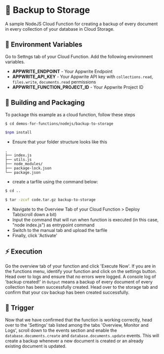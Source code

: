 # 📧 Backup to Storage

A sample NodeJS Cloud Function for creating a backup of every document in every collection of your database in Cloud Storage.

## 📝 Environment Variables

Go to Settngs tab of your Cloud Function. Add the following enviromnent variables.

- **APPWRITE_ENDPOINT** - Your Appwrite Endpoint
- **APPWRITE_API_KEY** - Your Appwrite API key with `collections.read`, `files.write`, `documents.read` permissions
- **APPWRITE_FUNCTION_PROJECT_ID** - Your Appwrite Project ID

## 🚀 Building and Packaging

To package this example as a cloud function, follow these steps

```bash
$ cd demos-for-functions/nodejs/backup-to-storage

$npm install
```

- Ensure that your folder structure looks like this

```
.
├── index.js
├── utils.js
├── node_modules/
├── package-lock.json
└── package.json
```

- create a tarfile using the command below:

```bash
$ cd ..

$ tar -zcvf code.tar.gz backup-to-storage
```

- Navigate to the Overview Tab of your Cloud Function > Deploy Tab(scroll down a bit)
- Input the command that will run when function is executed (in this case, "node index.js") as entrypoint command
- Switch to the manual tab and upload the tarfile
- Finally, click 'Activate'

## ⚡ Execution

Go the overview tab of your function and click 'Execute Now'. If you are in the functions menu, identify your function and click on the settings button.
Head over to logs and ensure that no errors were logged. A console log of 'backup created!' in `Output` means a backup of every document of every collection has been successfully created.
Head over to the storage tab and confirm that your csv backup has been created successfully.

## 🎯 Trigger

Now that we have confirmed that the function is working correctly, head over to the 'Settings' tab listed among the tabs 'Overview, Monitor and Logs', scroll down to the events section and enable the `database.documents.create` and `database.documents.update` events.
This will create a backup whenever a new document is created or an already existing document is updated.
